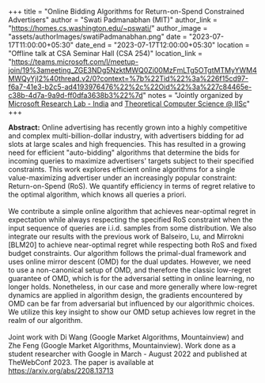 +++
title = "Online Bidding Algorithms for Return-on-Spend Constrained Advertisers"
author = "Swati Padmanabhan (MIT)"
author_link = "https://homes.cs.washington.edu/~pswati/"
author_image = "assets/authorImages/swatiPadmanabhan.png"
date = "2023-07-17T11:00:00+05:30"
date_end = "2023-07-17T12:00:00+05:30"
location = "Offline talk at CSA Seminar Hall (CSA 254)"
location_link = "https://teams.microsoft.com/l/meetup-join/19%3ameeting_ZGE3NDg5NzktMWQ0Zi00MzFmLTg5OTgtMTMyYWM4MWQyYjI2%40thread.v2/0?context=%7b%22Tid%22%3a%226f15cd97-f6a7-41e3-b2c5-ad4193976476%22%2c%22Oid%22%3a%227c84465e-c38b-4d7a-9a9d-ff0dfa3638b3%22%7d"
notes = "Jointly organized by <a href = "https://www.microsoft.com/en-us/research/lab/microsoft-research-india/" target= "_blank">Microsoft Research Lab - India</a> and <a href='https://www.csa.iisc.ac.in/theoretical-computer-science/' target= "_blank">Theoretical Computer Science @ IISc</a>"
+++

<b>Abstract:</b>
Online advertising has recently grown into a highly competitive and complex multi-billion-dollar industry, with 
advertisers bidding for ad slots at large scales and high frequencies. This has resulted in a growing need for 
efficient "auto-bidding" algorithms that determine the bids for incoming queries to maximize advertisers' targets 
subject to their specified constraints. This work explores efficient online algorithms for a single value-maximizing 
advertiser under an increasingly popular constraint: Return-on-Spend (RoS). We quantify efficiency in terms of regret 
relative to the optimal algorithm, which knows all queries a priori.
<br><br>
We contribute a simple online algorithm that achieves near-optimal regret in expectation while always respecting the 
specified RoS constraint when the input sequence of queries are i.i.d. samples from some distribution. We also 
integrate our results with the previous work of Balseiro, Lu, and Mirrokni [BLM20] to achieve near-optimal regret 
while respecting both RoS and fixed budget constraints.
Our algorithm follows the primal-dual framework and uses online mirror descent (OMD) for the dual updates. 
However, we need to use a non-canonical setup of OMD, and therefore the classic low-regret guarantee of OMD, 
which is for the adversarial setting in online learning, no longer holds. Nonetheless, in our case and more 
generally where low-regret dynamics are applied in algorithm design, the gradients encountered by OMD can be 
far from adversarial but influenced by our algorithmic choices. We utilize this key insight to show our OMD 
setup achieves low regret in the realm of our algorithm.
<br><br>
Joint work with Di Wang (Google Market Algorithms, Mountainview) and Zhe Feng (Google Market Algorithms, 
Mountainview). Work done as a student researcher with Google in March - August 2022 and published at TheWebConf 
2023. The paper is available at https://arxiv.org/abs/2208.13713

